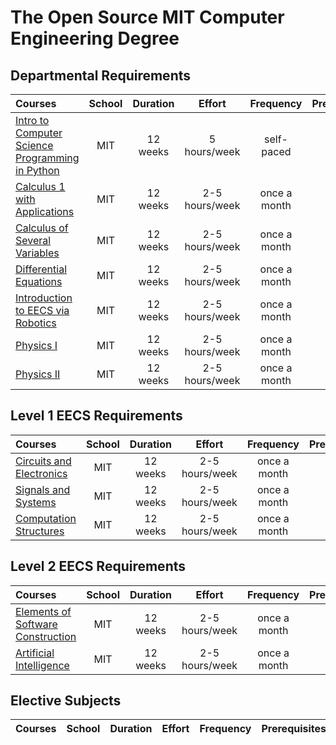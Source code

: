 # The Open Source MIT Computer Engineering Degree

## Departmental Requirements

Courses | School | Duration | Effort | Frequency | Prerequisites
:-- | :--: | :--: | :--: | :--: | :--:
[Intro to Computer Science Programming in Python](https://ocw.mit.edu/courses/electrical-engineering-and-computer-science/6-0001-introduction-to-computer-science-and-programming-in-python-fall-2016/) | MIT | 12 weeks | 5 hours/week | self-paced | none
[Calculus 1 with Applications](https://ocw.mit.edu/courses/mathematics/18-013a-calculus-with-applications-spring-2005/) | MIT | 12 weeks | 2-5 hours/week | once a month | none
[Calculus of Several Variables](https://ocw.mit.edu/courses/mathematics/18-022-calculus-of-several-variables-fall-2010/) | MIT | 12 weeks | 2-5 hours/week | once a month | none
[Differential Equations](https://ocw.mit.edu/courses/mathematics/18-03-differential-equations-spring-2010/) | MIT | 12 weeks | 2-5 hours/week | once a month | none
[Introduction to EECS via Robotics](https://ocw.mit.edu/courses/electrical-engineering-and-computer-science/6-01sc-introduction-to-electrical-engineering-and-computer-science-i-spring-2011/) | MIT | 12 weeks | 2-5 hours/week | once a month | none
[Physics I](https://ocw.mit.edu/courses/physics/8-01sc-classical-mechanics-fall-2016/) | MIT | 12 weeks | 2-5 hours/week | once a month | none
[Physics II](https://ocw.mit.edu/courses/physics/8-022-physics-ii-electricity-and-magnetism-fall-2006/) | MIT | 12 weeks | 2-5 hours/week | once a month | none

## Level 1 EECS Requirements

Courses | School | Duration | Effort | Frequency | Prerequisites
:-- | :--: | :--: | :--: | :--: | :--:
[Circuits and Electronics](https://ocw.mit.edu/courses/electrical-engineering-and-computer-science/6-002-circuits-and-electronics-spring-2007/) | MIT | 12 weeks | 2-5 hours/week | once a month | above
[Signals and Systems](https://ocw.mit.edu/courses/electrical-engineering-and-computer-science/6-003-signals-and-systems-fall-2011/) | MIT | 12 weeks | 2-5 hours/week | once a month | above
[Computation Structures](https://ocw.mit.edu/courses/electrical-engineering-and-computer-science/6-004-computation-structures-spring-2017/) | MIT | 12 weeks | 2-5 hours/week | once a month | above

## Level 2 EECS Requirements
Courses | School | Duration | Effort | Frequency | Prerequisites
:-- | :--: | :--: | :--: | :--: | :--:
[Elements of Software Construction](https://ocw.mit.edu/courses/electrical-engineering-and-computer-science/6-005-elements-of-software-construction-fall-2008/) | MIT | 12 weeks | 2-5 hours/week | once a month | above
[	Artificial Intelligence](https://ocw.mit.edu/courses/electrical-engineering-and-computer-science/6-034-artificial-intelligence-fall-2010/) | MIT | 12 weeks | 2-5 hours/week | once a month | above

##  Elective Subjects
Courses | School | Duration | Effort | Frequency | Prerequisites
:-- | :--: | :--: | :--: | :--: | :--:






